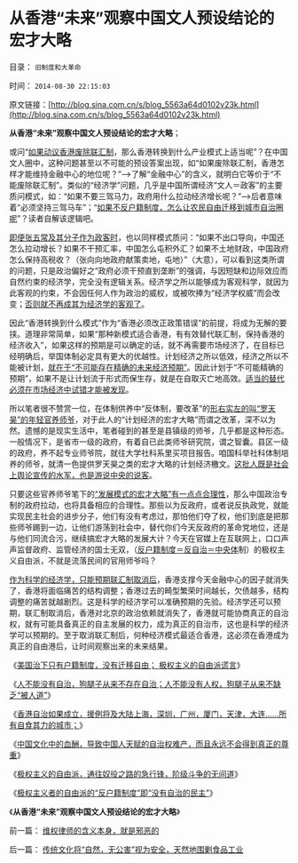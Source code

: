 # 从香港“未来”观察中国文人预设结论的宏才大略

目录： `旧制度和大革命` 

时间： `2014-08-30 22:15:03` 

原文链接：[http://blog.sina.com.cn/s/blog_5563a64d0102v23k.html](http://blog.sina.com.cn/s/blog_5563a64d0102v23k.html)

**从香港“未来”观察中国文人预设结论的宏才大略**；

或问“[如果动议香港废除联汇制](../../../2014/8/7/香港人应强调户籍制度，协商自治权，动议废除联汇制；.md)，那么香港转换到什么产业模式上适当呢”？在中国文人圈中，这种问题甚至以不可能的预设答案出现，如“如果废除联汇制，香港怎样才能维持金融中心的地位呢？”——>了解“金融中心”的含义，就明白它等价于“不能废除联汇制”。类似的“经济学”问题，几乎是中国所谓经济“文人＝政客”的主要质问模式，如：“如果不要三驾马力，政府用什么拉动经济增长呢？”——>后者意味着“必须坚持三驾马车”；“[如果不反户籍制度，怎么让农民自由迁移到城市自治圈呢](../../../2014/8/13/极权主义者的自由派的“反户籍制度”即“没有自治的民主”.md)”？读者自解该逻辑吧。

[即便张五常及其分子作为政客时](../../../2014/8/8/世界上有两种经济学，一种叫经济学，一种叫政客经济学.md)，也以同样模式质问：“如果不出口导向，中国还怎么拉动增长？如果不干预汇率，中国怎么屯积外汇？如果不土地财政，中国政府怎么保持高税收？（张向向地政府献策卖地，屯地）”（大意），可以看到这类所谓的问题，只是政治偏好之“政府必须干预直到垄断”的强调，与因短缺和边际效应而自然约束的经济学，完全没有逻辑关系。经济学之所以能够成为客观科学，就因为此客观的约束，不会因任何人作为政治的威权，或被吹捧为“经济学权威”而会改变；[否则就不再成其为经济学的客观了](../../../2014/8/11/科学必须追求逻辑一致的实事求是.md)。

因此“香港转换到什么模式”作为“香港必须改正政策错误”的前提，将成为无解的要挟。道理非常简单，如果“那种新模式适合香港，有有效替代联汇制，保持香港的经济收入”，如果这样的预期是可以确定的话，就不再需要市场经济了，在目标已经明确后，举国体制必定具有更大的优越性。计划经济之所以低效，经济之所以不能被计划，[就在于“不可能存在精确的未来经济预期”](../../../2011/2/15/科学（历史＋经济学）与自然科学无缝连接.md)。因此计划于“不可能精确的预期”，如果不是让计划流于形式而保生存，就是在自取灭亡地高效。[适当的替代必须在市场经济中试错才能被发现](../../../2009/11/28/人类科学探索历程的经济学视角.md)。

所以笔者很不赞赏一位，在体制供养中“反体制，要改革”的[形右实左的叫“罗天昊”的年轻官养师爷](http://blog.sina.com.cn/u/1596112390)，对于此人的“计划经济的宏才大略”而谓之改革，深不以为然。遗憾的是现实生活中，笔者碰到的甚至是县镇级的师爷，几乎都是这种形态。一般情况下，是省市一级的政府，有着自已此类师爷研究院，谓之智囊。县区一级的政府，养不起专业师爷院，就往大学社科系里买项目报告。咱国科举社科体制培养的师爷，就清一色提供罗天昊之类的宏才大略的计划经济檄文。[这批人既是社会上舆论宣传的水军，也是游说中央的说客](../../../2014/5/24/成功率极高的集体战术，公知能够把你卖鸟，还让你替他们数钱；.md)。

只要这些官养师爷笔下的[“发展模式的宏才大略”有一点点合理性](../../../2014/1/14/手摇牌永动机，素描“计划经济理论”和“特殊利益集团”.md)，那么中国政治专制的政府拉动，也将具备相应的合理性。那些以为反政府，或者说反执政党，就能实现民主社会的进步分子，他们有没有考虑过，那怕他们夺了权，他们到底是把那些师爷踢到一边，让他们游荡到社会中，替代你们今天反政府的革命党地位，还是与他们同流合污，继续搞宏才大略的发展大计？今天在官媒上在互联网上，口口声声监督政府、监管经济的国士无双，（[反户籍制度＝反自治＝中央体](../../../2014/8/9/香港自治权，最大的阻力是北京中央，香港自已，还是民粹血酬？.md)制）的极权主义自由派，不就是流落民间的官用师爷吗？

[作为科学的经济学，只能预期联汇制取消后](../../../2014/8/7/香港人应强调户籍制度，协商自治权，动议废除联汇制；.md)，香港支撑今天金融中心的因子就消失了，香港将面临痛苦的结构调整；香港过去的畸型繁荣时间越长，欠债越多，结构调整的痛苦就越剧烈。这是科学的经济学可以准确预期的先验。经济学还可以预期，联汇制取消后，香港对北京的政治依赖就消失了，香港就可能协商真正的自治权，就有可能具备真正的自主发展的权力，成为真正的自治市，这也是科学的经济学可以预期的。至于取消联汇制后，何种经济模式最适合香港，这必须在香港成为真正的自由港后，让时间观察出来的未来结果。

《[美国治下只有户籍制度，没有迁移自由；
极权主义的自由派谎言](../../../2014/8/8/美国治下只有户籍制度，没有迁移自由.md)》

《[人不能没有自治，狗腿子从来不存在自治；人不能没有人权，狗腿子从来不缺乏“被人道”](../../../2014/8/9/香港自治权，最大的阻力是北京中央，香港自已，还是民粹血酬？.md)》

《[香港自治如果成立，援例将及大陆上海，深圳，广州，厦门，天津，大连……所有自食其力的城市；](../../../2014/8/10/中央对香港自治并无反感，中国文化对城市自治非常抗拒.md)》

《[中国文化中的血酬，导致中国人天赋的自治权难产，而且永远不会得到真正的尊重](../../../2014/8/11/推进香港的自治权，揭穿民粹公知革命党的血酬左棍真面目.md)》

《[极权主义的自由派，通往奴役之路的急行锋，阶级斗争的无间道](../../../2014/8/12/极权主义的自由派，通往奴役之路的急行锋，阶级斗争的无间道.md)》

《[极权主义者的自由派的“反户籍制度”即“没有自治的民主”](../../../2014/8/13/极权主义者的自由派的“反户籍制度”即“没有自治的民主”.md)》

《**从香港“未来”观察中国文人预设结论的宏才大略**》

前一篇： [维权律师的含义本身，就是邪恶的](../../../2014/8/30/维权律师的含义本身，就是邪恶的.md)

后一篇： [传统文化将“自然，无公害”视为安全，天然地围剿食品工业](../../../2014/8/30/传统文化将“自然，无公害”视为安全，天然地围剿食品工业.md)

